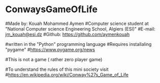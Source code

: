 # ConwaysGameOfLife
#Made by: Kouah Mohammed Aymen
#Computer science student at "National Computer science Engineering School, Algiers (ESI)"
#E-mail: jm_kouah@esi.dz
#Github: https://github.com/aymenkouah

#written in the "Python" programming language
#Requires installaling "pygame"
#https://www.pygame.org/news

#This is not a game ( rather zero player game)

#To understand the rules of this mini society visit
#https://en.wikipedia.org/wiki/Conway%27s_Game_of_Life
